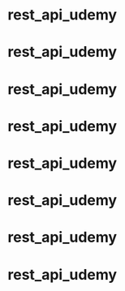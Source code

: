 # rest_api_udemy
# rest_api_udemy
# rest_api_udemy
# rest_api_udemy
# rest_api_udemy
# rest_api_udemy
# rest_api_udemy
# rest_api_udemy
